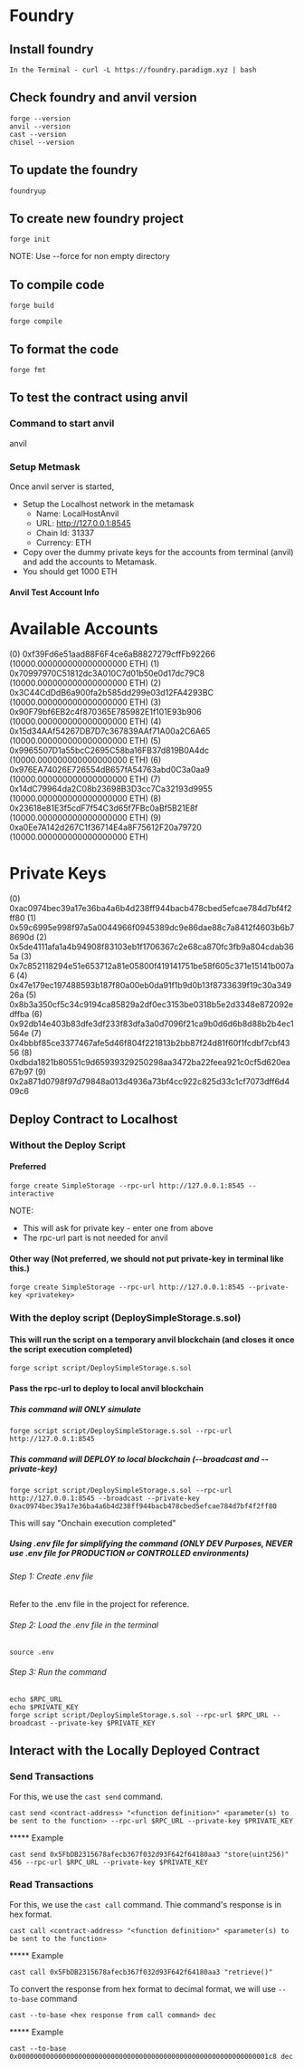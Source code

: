 # Foundry

## Install foundry 
```shell
In the Terminal - curl -L https://foundry.paradigm.xyz | bash
```

## Check foundry and anvil version 
```shell
forge --version
anvil --version
cast --version
chisel --version
```
## To update the foundry 
```shell
foundryup 
```
## To create new foundry project 
```shell
forge init
```
NOTE: Use --force for non empty directory

## To compile code 
```shell
forge build 

forge compile
```

## To format the code
```shell
forge fmt
```

## To test the contract using anvil
### Command to start anvil
anvil

### Setup Metmask 
Once anvil server is started, 
- Setup the Localhost network in the metamask 
    - Name: LocalHostAnvil
    - URL: http://127.0.0.1:8545
    - Chain Id: 31337
    - Currency: ETH
- Copy over the dummy private keys for the accounts from terminal (anvil) and add the accounts to Metamask. 
- You should get 1000 ETH

#### Anvil Test Account Info

Available Accounts
==================

(0) 0xf39Fd6e51aad88F6F4ce6aB8827279cffFb92266 (10000.000000000000000000 ETH)
(1) 0x70997970C51812dc3A010C7d01b50e0d17dc79C8 (10000.000000000000000000 ETH)
(2) 0x3C44CdDdB6a900fa2b585dd299e03d12FA4293BC (10000.000000000000000000 ETH)
(3) 0x90F79bf6EB2c4f870365E785982E1f101E93b906 (10000.000000000000000000 ETH)
(4) 0x15d34AAf54267DB7D7c367839AAf71A00a2C6A65 (10000.000000000000000000 ETH)
(5) 0x9965507D1a55bcC2695C58ba16FB37d819B0A4dc (10000.000000000000000000 ETH)
(6) 0x976EA74026E726554dB657fA54763abd0C3a0aa9 (10000.000000000000000000 ETH)
(7) 0x14dC79964da2C08b23698B3D3cc7Ca32193d9955 (10000.000000000000000000 ETH)
(8) 0x23618e81E3f5cdF7f54C3d65f7FBc0aBf5B21E8f (10000.000000000000000000 ETH)
(9) 0xa0Ee7A142d267C1f36714E4a8F75612F20a79720 (10000.000000000000000000 ETH)

Private Keys
==================

(0) 0xac0974bec39a17e36ba4a6b4d238ff944bacb478cbed5efcae784d7bf4f2ff80
(1) 0x59c6995e998f97a5a0044966f0945389dc9e86dae88c7a8412f4603b6b78690d
(2) 0x5de4111afa1a4b94908f83103eb1f1706367c2e68ca870fc3fb9a804cdab365a
(3) 0x7c852118294e51e653712a81e05800f419141751be58f605c371e15141b007a6
(4) 0x47e179ec197488593b187f80a00eb0da91f1b9d0b13f8733639f19c30a34926a
(5) 0x8b3a350cf5c34c9194ca85829a2df0ec3153be0318b5e2d3348e872092edffba
(6) 0x92db14e403b83dfe3df233f83dfa3a0d7096f21ca9b0d6d6b8d88b2b4ec1564e
(7) 0x4bbbf85ce3377467afe5d46f804f221813b2bb87f24d81f60f1fcdbf7cbf4356
(8) 0xdbda1821b80551c9d65939329250298aa3472ba22feea921c0cf5d620ea67b97
(9) 0x2a871d0798f97d79848a013d4936a73bf4cc922c825d33c1cf7073dff6d409c6

## Deploy Contract to Localhost

### Without the Deploy Script
#### Preferred
```shell
forge create SimpleStorage --rpc-url http://127.0.0.1:8545 --interactive
```
NOTE: 
- This will ask for private key - enter one from above
- The rpc-url part is not needed for anvil

#### Other way (Not preferred, we should not put private-key in terminal like this.)
```shell
forge create SimpleStorage --rpc-url http://127.0.0.1:8545 --private-key <privatekey>
```

### With the deploy script (DeploySimpleStorage.s.sol)
#### This will run the script on a temporary anvil blockchain (and closes it once the script execution completed)
```shell
forge script script/DeploySimpleStorage.s.sol
```

#### Pass the rpc-url to deploy to local anvil blockchain 

##### This command will ONLY simulate
```shell
forge script script/DeploySimpleStorage.s.sol --rpc-url http://127.0.0.1:8545
```
##### This command will DEPLOY to local blockchain (--broadcast and --private-key)
```shell
forge script script/DeploySimpleStorage.s.sol --rpc-url http://127.0.0.1:8545 --broadcast --private-key 0xac0974bec39a17e36ba4a6b4d238ff944bacb478cbed5efcae784d7bf4f2ff80
```
This will say "Onchain execution completed"

##### Using .env file for simplifying the command (ONLY DEV Purposes, NEVER use .env file for PRODUCTION or CONTROLLED environments)

###### Step 1: Create .env file 
Refer to the .env file in the project for reference. 

###### Step 2: Load the .env file in the terminal
```shell
source .env
```

###### Step 3: Run the command 
```shell
echo $RPC_URL
echo $PRIVATE_KEY
forge script script/DeploySimpleStorage.s.sol --rpc-url $RPC_URL --broadcast --private-key $PRIVATE_KEY
```

## Interact with the Locally Deployed Contract
### Send Transactions
For this, we use the `cast send` command. 
```shell
cast send <contract-address> "<function definition>" <parameter(s) to be sent to the function> --rpc-url $RPC_URL --private-key $PRIVATE_KEY 
```
***** Example
```shell
cast send 0x5FbDB2315678afecb367f032d93F642f64180aa3 "store(uint256)" 456 --rpc-url $RPC_URL --private-key $PRIVATE_KEY 
```

### Read Transactions 
For this, we use the `cast call` command. Thie command's response is in hex format. 
```shell
cast call <contract-address> "<function definition>" <parameter(s) to be sent to the function> 
```
***** Example
```shell
cast call 0x5FbDB2315678afecb367f032d93F642f64180aa3 "retrieve()" 
```

To convert the response from hex format to decimal format, we will use `--to-base` command
```shell
cast --to-base <hex response from call command> dec
```
***** Example
```shell
cast --to-base 0x00000000000000000000000000000000000000000000000000000000000001c8 dec
```